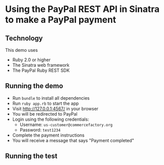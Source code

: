 # Using the PayPal REST API in Sinatra to make a PayPal payment

## Technology

This demo uses

* Ruby 2.0 or higher
* The Sinatra web framework
* The PayPal Ruby REST SDK

## Running the demo

* Run `bundle` to install all dependencies
* Run `ruby app.rb` to start the app
* Visit http://127.0.0.1:4567/ in your browser
* You will be redirected to PayPal
* Login using the following credentials:
  * Username: `us-customer@commercefactory.org`
  * Password: `test1234`
* Complete the payment instructions
* You will receive a message that says "Payment completed"

## Running the test

